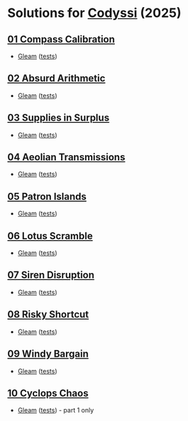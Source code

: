 # Solutions for [Codyssi](https://www.codyssi.com) (2025)

## [01 Compass Calibration](https://www.codyssi.com/view_problem_5)
  - [Gleam](2025/day-01-gleam/src/codyssi.gleam)
    ([tests](2025/day-01-gleam/test/codyssi_test.gleam))

## [02 Absurd Arithmetic](https://www.codyssi.com/view_problem_6)
  - [Gleam](2025/day-02-gleam/src/codyssi.gleam)
    ([tests](2025/day-02-gleam/test/codyssi_test.gleam))

## [03 Supplies in Surplus](https://www.codyssi.com/view_problem_7)
  - [Gleam](2025/day-03-gleam/src/codyssi.gleam)
    ([tests](2025/day-03-gleam/test/codyssi_test.gleam))

## [04 Aeolian Transmissions](https://www.codyssi.com/view_problem_8)
  - [Gleam](2025/day-04-gleam/src/codyssi.gleam)
    ([tests](2025/day-04-gleam/test/codyssi_test.gleam))

## [05 Patron Islands](https://www.codyssi.com/view_problem_9)
  - [Gleam](2025/day-05-gleam/src/codyssi.gleam)
    ([tests](2025/day-05-gleam/test/codyssi_test.gleam))

## [06 Lotus Scramble](https://www.codyssi.com/view_problem_10)
  - [Gleam](2025/day-06-gleam/src/codyssi.gleam)
    ([tests](2025/day-06-gleam/test/codyssi_test.gleam))

## [07 Siren Disruption](https://www.codyssi.com/view_problem_11)
  - [Gleam](2025/day-07-gleam/src/codyssi.gleam)
    ([tests](2025/day-07-gleam/test/codyssi_test.gleam))

## [08 Risky Shortcut](https://www.codyssi.com/view_problem_12)
  - [Gleam](2025/day-08-gleam/src/codyssi.gleam)
    ([tests](2025/day-08-gleam/test/codyssi_test.gleam))

## [09 Windy Bargain](https://www.codyssi.com/view_problem_13)
  - [Gleam](2025/day-09-gleam/src/codyssi.gleam)
    ([tests](2025/day-09-gleam/test/codyssi_test.gleam))

## [10 Cyclops Chaos](https://www.codyssi.com/view_problem_14)
  - [Gleam](2025/day-10-gleam/src/codyssi.gleam)
    ([tests](2025/day-10-gleam/test/codyssi_test.gleam)) - part 1 only

